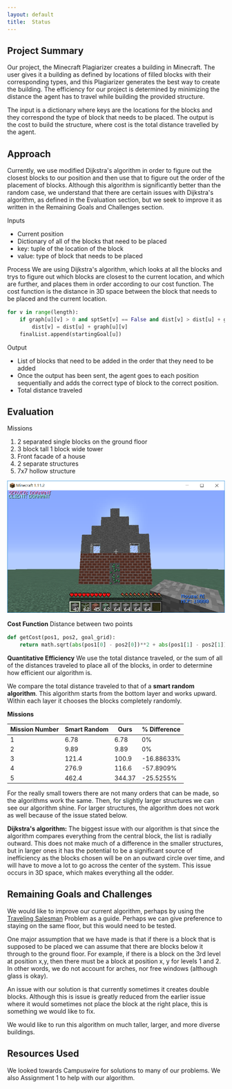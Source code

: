 ```yaml
---
layout: default
title:  Status
---
```


##  Project Summary

Our project, the Minecraft Plagiarizer creates a building in Minecraft. The user gives it a building as defined by locations of filled blocks with their corresponding types, and this Plagiarizer generates the best way to create the building. The efficiency for our project is determined by minimizing the distance the agent has to travel while building the provided structure.

The input is a dictionary where keys are the locations for the blocks and they correspond the type of block that needs to be placed. The output is the cost to build the structure, where cost is the total distance travelled by the agent.

## Approach

Currently, we use modified Dijkstra's algorithm in order to figure out the closest blocks to our position and then use that to figure out the order of the placement of blocks. 
Although this algorithm is significantly better than the random case, we understand that there are certain issues with Dijkstra's algorithm, as defined in the Evaluation section, but we seek to improve it as written in the Remaining Goals and Challenges section.

Inputs
* Current position
* Dictionary of all of the blocks that need to be placed
* key: tuple of the location of the block
* value: type of block that needs to be placed

Process
We are using Dijkstra's algorithm, which looks at all the blocks and trys to figure out which blocks are closest to the current location, and which are further, and places them in order according to our cost function. The cost function is the distance in 3D space between the block that needs to be placed and the current location.

```python
for v in range(length): 
    if graph[u][v] > 0 and sptSet[v] == False and dist[v] > dist[u] + graph[u][v]:
        dist[v] = dist[u] + graph[u][v] 
    finalList.append(startingGoal[u])
```


Output
* List of blocks that need to be added in the order that they need to be added
* Once the output has been sent, the agent goes to each position sequentially and adds the correct type of block to the correct position.
* Total distance traveled    

## Evaluation

Missions
1. 2 separated single blocks on the ground floor
2. 3 block tall 1 block wide tower
3. Front facade of a house
4. 2 separate structures
5. 7x7 hollow structure

![Mission 4 Structure](https://raw.githubusercontent.com/thebrainygeek/plagiarism/master/docs/images/image1.PNG)

**Cost Function**
Distance between two points

```python
def getCost(pos1, pos2, goal_grid):
    return math.sqrt(abs(pos1[0] - pos2[0])**2 + abs(pos1[1] - pos2[1])**2 + abs(pos1[2] - pos2[2])**2 )
```

**Quantitative Efficiency**
We use the total distance traveled, or the sum of all of the distances traveled to place all of the blocks, in order to determine how efficient our algorithm is. 

We compare the total distance traveled to that of a **smart random algorithm**. This algorithm starts from the bottom layer and works upward. Within each layer it chooses the blocks completely randomly.

**Missions**

| Mission Number | Smart Random | Ours | % Difference |
| --------- | ------- | ------- | ------- |
| 1 | 6.78 | 6.78 | 0% |
| 2 | 9.89 | 9.89 | 0% |
| 3 | 121.4 | 100.9 | -16.88633% |
| 4 | 276.9 | 116.6 | -57.8909% |
| 5 | 462.4 | 344.37 | -25.5255% | 

For the really small towers there are not many orders that can be made, so the algorithms work the same. Then, for slightly larger structures we can see our algorithm shine. For larger structures, the algorithm does not work as well because of the issue stated below.

**Dijkstra's algorithm:** 
The biggest issue with our algorithm is that since the algorithm compares everything from the central block, the list is radially outward. This does not make much of a difference in the smaller structures, but in larger ones it has the potential to be a significant source of inefficiency as the blocks chosen will be on an outward circle over time, and will have to move a lot to go across the center of the system. This issue occurs in 3D space, which makes everything all the odder.


## Remaining Goals and Challenges
We would like to improve our current algorithm, perhaps by using the [Traveling Salesman](https://en.wikipedia.org/wiki/Travelling_salesman_problem) Problem as a guide. Perhaps we can give preference to staying on the same floor, but this would need to be tested.

One major assumption that we have made is that if there is a block that is supposed to be placed we can assume that there are blocks below it through to the ground floor. For example, if there is a block on the 3rd level at position x,y, then there must be a block at position x, y for levels 1 and 2. In other words, we do not account for arches, nor free windows (although glass is okay). 

An issue with our solution is that currently sometimes it creates double blocks. Although this is issue is greatly reduced from the earlier issue where it would sometimes not place the block at the right place, this is something we would like to fix.

We would like to run this algorithm on much taller, larger, and more diverse buildings.

## Resources Used

We looked towards Campuswire for solutions to many of our problems. We also Assignment 1 to help with our algorithm.
